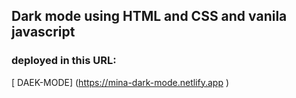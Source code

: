 ## Dark mode using HTML and CSS and vanila javascript

### deployed in this URL:

[ DAEK-MODE] (https://mina-dark-mode.netlify.app )
